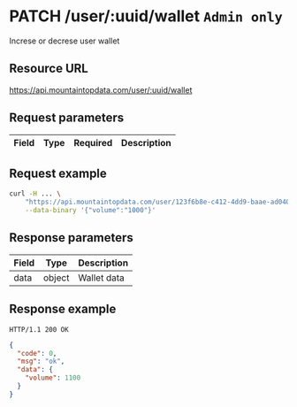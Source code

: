 # PATCH /user/:uuid/wallet `Admin only`

Increse or decrese user wallet

## Resource URL

https://api.mountaintopdata.com/user/:uuid/wallet

## Request parameters

| Field | Type | Required | Description |
| ----- | ---- | -------- | ----------- |

## Request example

```bash
curl -H ... \
    "https://api.mountaintopdata.com/user/123f6b8e-c412-4dd9-baae-ad04057a8e25/wallet" \
    --data-binary '{"volume":"1000"}'
```

## Response parameters

| Field | Type   | Description |
| ----- | ------ | ----------- |
| data  | object | Wallet data |

## Response example

```http
HTTP/1.1 200 OK
```

```json
{
  "code": 0,
  "msg": "ok",
  "data": {
    "volume": 1100
  }
}
```
